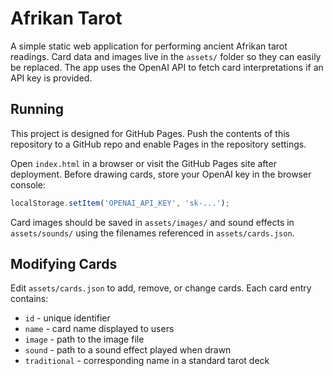 # Afrikan Tarot

A simple static web application for performing ancient Afrikan tarot readings. Card data and images live in the `assets/` folder so they can easily be replaced. The app uses the OpenAI API to fetch card interpretations if an API key is provided.

## Running

This project is designed for GitHub Pages. Push the contents of this repository to a GitHub repo and enable Pages in the repository settings.

Open `index.html` in a browser or visit the GitHub Pages site after deployment. Before drawing cards, store your OpenAI key in the browser console:

```javascript
localStorage.setItem('OPENAI_API_KEY', 'sk-...');
```

Card images should be saved in `assets/images/` and sound effects in `assets/sounds/` using the filenames referenced in `assets/cards.json`.

## Modifying Cards

Edit `assets/cards.json` to add, remove, or change cards. Each card entry contains:

- `id` - unique identifier
- `name` - card name displayed to users
- `image` - path to the image file
- `sound` - path to a sound effect played when drawn
- `traditional` - corresponding name in a standard tarot deck
